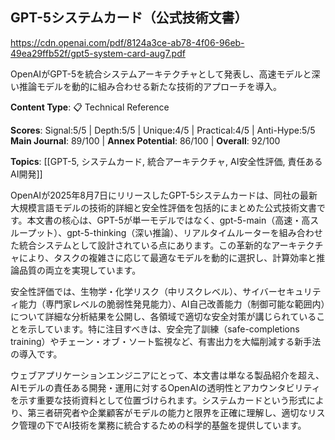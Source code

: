 ## GPT-5システムカード（公式技術文書）

https://cdn.openai.com/pdf/8124a3ce-ab78-4f06-96eb-49ea29ffb52f/gpt5-system-card-aug7.pdf

OpenAIがGPT-5を統合システムアーキテクチャとして発表し、高速モデルと深い推論モデルを動的に組み合わせる新たな技術的アプローチを導入。

**Content Type**: 📋 Technical Reference

**Scores**: Signal:5/5 | Depth:5/5 | Unique:4/5 | Practical:4/5 | Anti-Hype:5/5
**Main Journal**: 89/100 | **Annex Potential**: 86/100 | **Overall**: 92/100

**Topics**: [[GPT-5, システムカード, 統合アーキテクチャ, AI安全性評価, 責任あるAI開発]]

OpenAIが2025年8月7日にリリースしたGPT-5システムカードは、同社の最新大規模言語モデルの技術的詳細と安全性評価を包括的にまとめた公式技術文書です。本文書の核心は、GPT-5が単一モデルではなく、gpt-5-main（高速・高スループット）、gpt-5-thinking（深い推論）、リアルタイムルーターを組み合わせた統合システムとして設計されている点にあります。この革新的なアーキテクチャにより、タスクの複雑さに応じて最適なモデルを動的に選択し、計算効率と推論品質の両立を実現しています。

安全性評価では、生物学・化学リスク（中リスクレベル）、サイバーセキュリティ能力（専門家レベルの脆弱性発見能力）、AI自己改善能力（制御可能な範囲内）について詳細な分析結果を公開し、各領域で適切な安全対策が講じられていることを示しています。特に注目すべきは、安全完了訓練（safe-completions training）やチェーン・オブ・ソート監視など、有害出力を大幅削減する新手法の導入です。

ウェブアプリケーションエンジニアにとって、本文書は単なる製品紹介を超え、AIモデルの責任ある開発・運用に対するOpenAIの透明性とアカウンタビリティを示す重要な技術資料として位置づけられます。システムカードという形式により、第三者研究者や企業顧客がモデルの能力と限界を正確に理解し、適切なリスク管理の下でAI技術を業務に統合するための科学的基盤を提供しています。